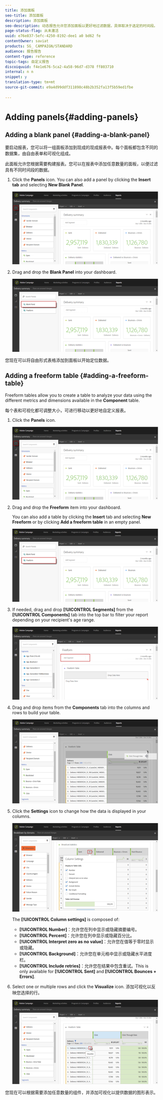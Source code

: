 ```yaml
---
title: 添加面板
seo-title: 添加面板
description: 添加面板
seo-description: 动态报告允许您添加面板以更好地过滤数据，具体取决于选定的时间段。
page-status-flag: 从未激活
uuid: e76e837-5efc-4250-8192-dee1 a0 bd62 fe
contentOwner: saviat
products: SG_ CAMPAIGN/STANDARD
audience: 报告报告
content-type: reference
topic-tags: 自定义报告
discoiquuid: f4e1e676-5ca2-4a58-96d7-d378 ff803710
internal: n n
snippet: y
translation-type: tm+mt
source-git-commit: e9a4d99ddf311898c48b2b352fa13f5b59ed1fbe

---
```



# Adding panels{#adding-panels}

## Adding a blank panel {#adding-a-blank-panel}

要启动报表，您可以将一组面板添加到现成的现成报表中。每个面板都包含不同的数据集，由自由表单和可视化组成。

此面板允许您根据需要构建报表。您可以在报表中添加任意数量的面板，以便过滤具有不同时间段的数据。

1. Click the **Panels** icon. You can also add a panel by clicking the **Insert tab** and selecting **New Blank Panel**.

   ![](assets/dynamic_report_panel_1.png)

1. Drag and drop the **Blank Panel** into your dashboard.

   ![](assets/dynamic_report_panel.png)

您现在可以将自由形式表格添加到面板以开始定位数据。

## Adding a freeform table {#adding-a-freeform-table}

Freeform tables allow you to create a table to analyze your data using the different metrics and dimensions available in the **Component** table.

每个表和可视化都可调整大小，可进行移动以更好地自定义报表。

1. Click the **Panels** icon.

   ![](assets/dynamic_report_panel_1.png)

1. Drag and drop the **Freeform** item into your dashboard.

   You can also add a table by clicking the **Insert** tab and selecting **New Freeform** or by clicking **Add a freeform table** in an empty panel.

   ![](assets/dynamic_report_panel_2.png)

1. If needed, drag and drop **[!UICONTROL Segments]** from the **[!UICONTROL Components]** tab into the top bar to filter your report depending on your recipient's age range.

   ![](assets/dynamic_report_panel_3.png)

1. Drag and drop items from the **Components** tab into the columns and rows to build your table.

   ![](assets/dynamic_report_freeform_3.png)

1. Click the **Settings** icon to change how the data is displayed in your columns.

   ![](assets/dynamic_report_freeform_4.png)

   The **[!UICONTROL Column settings]** is composed of:

   * **[!UICONTROL Number]**：允许您在列中显示或隐藏摘要编号。
   * **[!UICONTROL Percent]**：允许您在列中显示或隐藏百分比。
   * **[!UICONTROL Interpret zero as no value]**：允许您在值等于零时显示或隐藏。
   * **[!UICONTROL Background]**：允许您在单元格中显示或隐藏水平进度栏。
   * **[!UICONTROL Include retries]**：允许您在结果中包含重试。This is only available for **[!UICONTROL Sent]** and **[!UICONTROL Bounces + Errors]**.

1. Select one or multiple rows and click the **Visualize** icon. 添加可视化以反映您选择的行。

   ![](assets/dynamic_report_freeform_5.png)

您现在可以根据需要添加任意数量的组件，并添加可视化以提供数据的图形表示。
